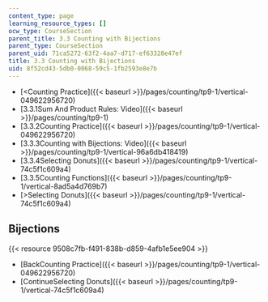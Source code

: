 ```yaml
---
content_type: page
learning_resource_types: []
ocw_type: CourseSection
parent_title: 3.3 Counting with Bijections
parent_type: CourseSection
parent_uid: 71ca5272-63f2-4aa7-d717-ef63328e47ef
title: 3.3 Counting with Bijections
uid: 8f52cd43-5db0-0068-59c5-1fb2593e8e7b
---
```


*   [\<Counting Practice]({{< baseurl >}}/pages/counting/tp9-1/vertical-049622956720)
*   [3.3.1Sum And Product Rules: Video]({{< baseurl >}}/pages/counting/tp9-1)
*   [3.3.2Counting Practice]({{< baseurl >}}/pages/counting/tp9-1/vertical-049622956720)
*   [3.3.3Counting with Bijections: Video]({{< baseurl >}}/pages/counting/tp9-1/vertical-96a6db418419)
*   [3.3.4Selecting Donuts]({{< baseurl >}}/pages/counting/tp9-1/vertical-74c5f1c609a4)
*   [3.3.5Counting Functions]({{< baseurl >}}/pages/counting/tp9-1/vertical-8ad5a4d769b7)
*   [\>Selecting Donuts]({{< baseurl >}}/pages/counting/tp9-1/vertical-74c5f1c609a4)

Bijections
----------

{{< resource 9508c7fb-f491-838b-d859-4afb1e5ee904 >}}

*   [BackCounting Practice]({{< baseurl >}}/pages/counting/tp9-1/vertical-049622956720)
*   [ContinueSelecting Donuts]({{< baseurl >}}/pages/counting/tp9-1/vertical-74c5f1c609a4)